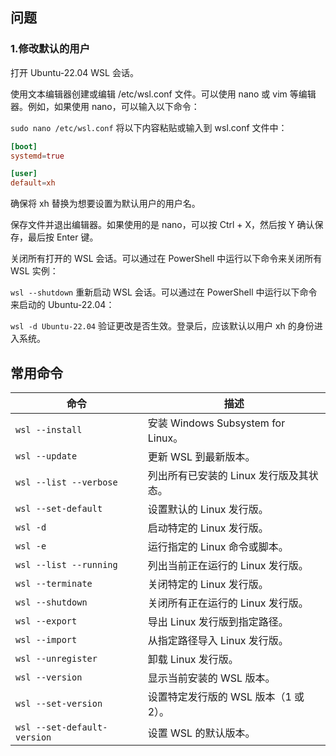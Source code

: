 ## 问题
### 1.修改默认的用户
打开 Ubuntu-22.04 WSL 会话。

使用文本编辑器创建或编辑 /etc/wsl.conf 文件。可以使用 nano 或 vim 等编辑器。例如，如果使用 nano，可以输入以下命令：

`sudo nano /etc/wsl.conf`
将以下内容粘贴或输入到 wsl.conf 文件中：
```conf
[boot]
systemd=true

[user]
default=xh

```

确保将 xh 替换为想要设置为默认用户的用户名。

保存文件并退出编辑器。如果使用的是 nano，可以按 Ctrl + X，然后按 Y 确认保存，最后按 Enter 键。

关闭所有打开的 WSL 会话。可以通过在 PowerShell 中运行以下命令来关闭所有 WSL 实例：

`wsl --shutdown`
重新启动 WSL 会话。可以通过在 PowerShell 中运行以下命令来启动的 Ubuntu-22.04：

`wsl -d Ubuntu-22.04`
验证更改是否生效。登录后，应该默认以用户 xh 的身份进入系统。

## 常用命令

| 命令 | 描述 |
| --- | --- |
| `wsl --install` | 安装 Windows Subsystem for Linux。 |
| `wsl --update` | 更新 WSL 到最新版本。 |
| `wsl --list --verbose` | 列出所有已安装的 Linux 发行版及其状态。 |
| `wsl --set-default ` | 设置默认的 Linux 发行版。 |
| `wsl -d ` | 启动特定的 Linux 发行版。 |
| `wsl -e ` | 运行指定的 Linux 命令或脚本。 |
| `wsl --list --running` | 列出当前正在运行的 Linux 发行版。 |
| `wsl --terminate ` | 关闭特定的 Linux 发行版。 |
| `wsl --shutdown` | 关闭所有正在运行的 Linux 发行版。 |
| `wsl --export  ` | 导出 Linux 发行版到指定路径。 |
| `wsl --import   ` | 从指定路径导入 Linux 发行版。 |
| `wsl --unregister ` | 卸载 Linux 发行版。 |
| `wsl --version` | 显示当前安装的 WSL 版本。 |
| `wsl --set-version  ` | 设置特定发行版的 WSL 版本（1 或 2）。 |
| `wsl --set-default-version ` | 设置 WSL 的默认版本。 |

